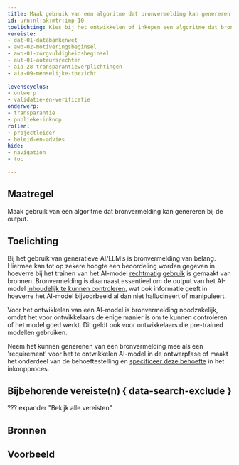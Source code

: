 ```yaml
---
title: Maak gebruik van een algoritme dat bronvermelding kan genereren bij de output.
id: urn:nl:ak:mtr:imp-10
toelichting: Kies bij het ontwikkelen of inkopen een algoritme dat bronvermelding kan genereren bij de output, zodat een beoordeling kan worden gegeven of het algoritme naar behoren functioneert.  
vereiste: 
- dat-01-databankenwet
- awb-02-motiveringsbeginsel
- awb-01-zorgvuldigheidsbeginsel
- aut-01-auteursrechten
- aia-28-transparantieverplichtingen
- aia-09-menselijke-toezicht
  
levenscyclus: 
- ontwerp
- validatie-en-verificatie
onderwerp: 
- transparantie
- publieke-inkoop
rollen:
- projectleider
- beleid-en-advies
hide:
- navigation
- toc

---
```


<!-- tags -->

## Maatregel
Maak gebruik van een algoritme dat bronvermelding kan genereren bij de output.

## Toelichting
Bij het gebruik van generatieve AI/LLM’s is bronvermelding van belang.
Hiermee kan tot op zekere hoogte een beoordeling worden gegeven in hoeverre bij het trainen van het AI-model [rechtmatig](aut-01-auteursrechten.md) [gebruik](dat-01-databankenwet.md) is gemaakt van bronnen.
Bronvermelding is daarnaast essentieel om de output van het AI-model [inhoudelijk te kunnen controleren](../../levenscyclus/verificatie-en-validatie.md), wat ook informatie geeft in hoeverre het AI-model bijvoorbeeld al dan niet hallucineert of manipuleert. 

Voor het ontwikkelen van een AI-model is bronvermelding noodzakelijk, omdat het voor ontwikkelaars de enige manier is om te kunnen controleren of het model goed werkt. Dit geldt ook voor ontwikkelaars die pre-trained modellen gebruiken. 

Neem het kunnen generenen van een bronvermelding mee als een 'requirement' voor het te ontwikkelen AI-model in de ontwerpfase of maakt het onderdeel van de behoeftestelling en [specificeer deze behoefte](2-owp-25-maak-vereisten-onderdeel-van-programma-van-eisen.md) in het inkoopproces.

## Bijbehorende vereiste(n) { data-search-exclude }
<!-- Hier volgt een lijst met vereisten op basis van de in de metadata ingevulde vereiste -->

<!-- Let op! onderstaande regel met 'list_vereisten_on_maatregelen_page' niet weghalen! Deze maakt automatisch een lijst van bijbehorende verseisten op basis van de metadata  -->
??? expander "Bekijk alle vereisten"
    <!-- list_vereisten_on_maatregelen_page -->

## Bronnen 
<!-- Vul hier de relevante bronnen in voor deze maatregel -->

## Voorbeeld
<!-- Voeg hier een voorbeeld toe, door er bijvoorbeeld naar te verwijzen -->
